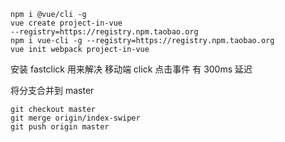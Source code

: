 ```
npm i @vue/cli -g
vue create project-in-vue
--registry=https://registry.npm.taobao.org
npm i vue-cli -g --registry=https://registry.npm.taobao.org
vue init webpack project-in-vue
```

安装 fastclick 用来解决 移动端 click 点击事件 有 300ms 延迟

将分支合并到 master

```
git checkout master
git merge origin/index-swiper
git push origin master
```
